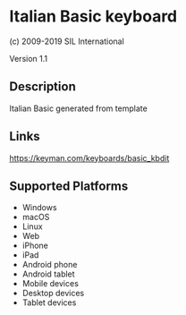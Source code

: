 Italian Basic keyboard
==============

(c) 2009-2019 SIL International

Version 1.1

Description
-----------

Italian Basic generated from template

Links
-----
https://keyman.com/keyboards/basic_kbdit

Supported Platforms
-------------------
 * Windows
 * macOS
 * Linux
 * Web
 * iPhone
 * iPad
 * Android phone
 * Android tablet
 * Mobile devices
 * Desktop devices
 * Tablet devices

